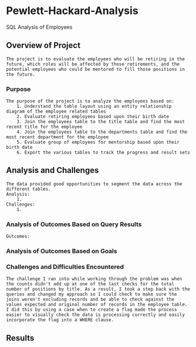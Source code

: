 # Pewlett-Hackard-Analysis
SQL Analysis of Employees

## Overview of Project
    The project is to evaluate the employees who will be retiring in the future, which roles will be affected by those retirements, and the potential employees who could be mentored to fill those positions in the future. 

### Purpose
    The purpose of the project is to analyze the employees based on:
        1. Understand the table layout using an entity relationship diagram of the employee related tables
        2. Evaluate retiring employees based upon their birth date 
        3. Join the employees table to the title table and find the most recent title for the employee
        4. Join the employees table to the departments table and find the most recent department for the employee
        5. Evaluate group of employees for mentorship based upon their birth date
        6. Export the various tables to track the progress and result sets

## Analysis and Challenges
    The data provided good opportunities to segment the data across the different tables.
    Analysis:
        1. 
    Challenges:
        1.

### Analysis of Outcomes Based on Query Results
    Outcomes:

### Analysis of Outcomes Based on Goals

### Challenges and Difficulties Encountered
    The challenge I ran into while working through the problem was when the counts didn't add up at one of the last checks for the total number of positions by title. As a result, I took a step back with the queries and changed my approach so I could check to make sure the joins weren't excluding records and be able to check against the values expected and original number of records in the employee table. I did this by using a case when to create a flag made the process easier to visually check the data is processing correctly and easily incorporate the flag into a WHERE clause.

## Results

